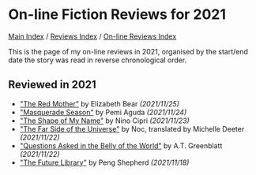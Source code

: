 # On-line Fiction Reviews for 2021

[Main Index](../../../README.md) / [Reviews Index](../../README.md) / [On-line Reviews Index](../README.md)

This is the page of my on-line reviews in 2021, organised by the start/end date the story was read in reverse chronological order.

## Reviewed in 2021
- ["The Red Mother"](20211125-RedMother.md) by Elizabeth Bear *(2021/11/25)*
- ["Masquerade Season"](20211124-MasqueradeSeason.md) by Pemi Aguda *(2021/11/24)*
- ["The Shape of My Name"](20211123-ShapeOfMyName.md) by Nino Cipri *(2021/11/23)*
- ["The Far Side of the Universe"](20211122-FarSideUniverse.md) by Noc, translated by Michelle Deeter *(2021/11/22)*
- ["Questions Asked in the Belly of the World"](20211122-QuestionsAskedBellyOfTheWorld.md) by A.T. Greenblatt *(2021/11/22)*
- ["The Future Library"](20211118-FutureLibrary.md) by Peng Shepherd *(2021/11/18)*
